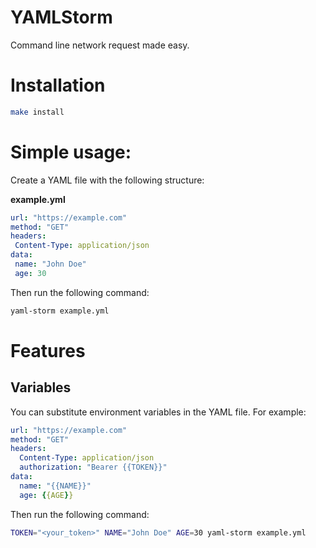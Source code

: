 # YAMLStorm
Command line network request made easy.

# Installation
```bash
make install
```

# Simple usage:
Create a YAML file with the following structure:

__example.yml__
```yaml
url: "https://example.com"
method: "GET"
headers:
 Content-Type: application/json
data:
 name: "John Doe"
 age: 30
```

Then run the following command:
```bash
yaml-storm example.yml
```

# Features

## Variables
You can substitute environment variables in the YAML file. For example:
```yaml
url: "https://example.com"
method: "GET"
headers:
  Content-Type: application/json
  authorization: "Bearer {{TOKEN}}"
data:
  name: "{{NAME}}"
  age: {{AGE}}
```

Then run the following command:
```bash
TOKEN="<your_token>" NAME="John Doe" AGE=30 yaml-storm example.yml
```

